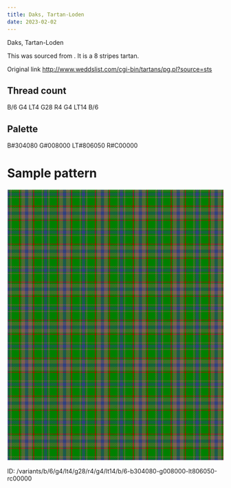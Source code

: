 ```yaml
---
title: Daks, Tartan-Loden
date: 2023-02-02
---
```

Daks, Tartan-Loden

This was sourced from <no value>.  It is a 8 stripes tartan.

Original link http://www.weddslist.com/cgi-bin/tartans/pg.pl?source=sts

## Thread count
B/6 G4 LT4 G28 R4 G4 LT14 B/6

## Palette
B#304080 G#008000 LT#806050 R#C00000

# Sample pattern

![Tartan detail](tartan.png "B/6 G4 LT4 G28 R4 G4 LT14 B/6 tartan")

ID: /variants/b/6/g4/lt4/g28/r4/g4/lt14/b/6-b304080-g008000-lt806050-rc00000